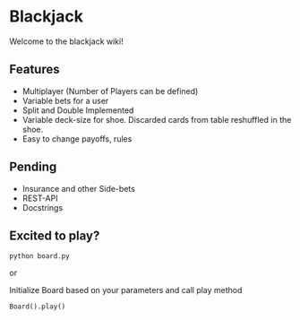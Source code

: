 # Blackjack
Welcome to the blackjack wiki!

## Features
* Multiplayer (Number of Players can be defined)
* Variable bets for a user
* Split and Double Implemented
* Variable deck-size for shoe. Discarded cards from table reshuffled in the shoe.
* Easy to change payoffs, rules

## Pending
* Insurance and other Side-bets
* REST-API
* Docstrings

## Excited to play?
`python board.py`

or

Initialize Board based on your parameters and call play method

`Board().play()`